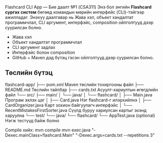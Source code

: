 Flashcard CLI App — Бие даалт №1 (CSA311)
Энэ бол энгийн **Flashcard сургах систем** бөгөөд командын мөрийн интерфейс (CLI)-тэйгээр ажилладаг. Энэхүү даалгавар нь Жава хэл, объект хандалтат программчлал, CLI аргумент, интерфэйс, composition ойлголтууд дээр суурилсан болно.


-  Жава хэл
-  Объект хандалтат программчлал
-  CLI аргумент задлах
-  Интерфэйс болон composition
-  GitHub + Maven дэд бүтэц  гэсэн ойлголтууд дээр суурилсан болно.


## Төслийн бүтэц
flashcard-app/
├── pom.xml                      Maven төслийн тохиргооны файл
├── README.md                    Төслийн тайлбар
├── cards.txt                    Асуулт-хариултын өгөгдлийн файл
└── src/
    ├── main/
    │   └── java/
    │       └── flashcard/
    │           ├── Main.java                       Програм эхлэх цэг
    │           ├── Card.java                        Нэг flashcard-г илэрхийлнэ
    │           ├── CardOrganizer.java               Карт зохион байгуулагч интерфэйс
    │           └── RecentMistakesFirstSorter.java   Сүүлд буруу хариулсан картыг эхэнд харуулна
    └── test/
        └── java/
            └── flashcard/
                └── AppTest.java (optional)          Нэгж тестүүд байж болно

Compile хийх:
mvn compile 
mvn exec:java "-Dexec.mainClass=flashcard.Main" "-Dexec.args=cards.txt --repetitions 3"


